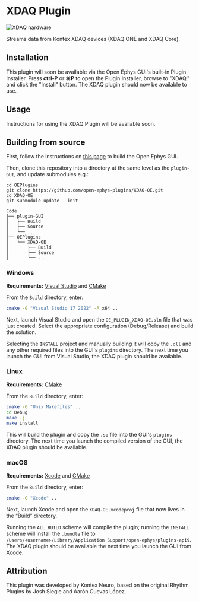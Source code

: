 # XDAQ Plugin

![XDAQ hardware](https://i.shgcdn.com/d17a3299-443e-4441-8bbd-07de7e8fb70f/-/format/auto/-/preview/3000x3000/-/quality/lighter/)

Streams data from Kontex XDAQ devices (XDAQ ONE and XDAQ Core).

## Installation

This plugin will soon be available via the Open Ephys GUI's built-in Plugin Installer. Press **ctrl-P** or **⌘P** to open the Plugin Installer, browse to "XDAQ," and click the "Install" button. The XDAQ plugin should now be available to use.

## Usage

Instructions for using the XDAQ Plugin will be available soon.

## Building from source

First, follow the instructions on [this page](https://open-ephys.github.io/gui-docs/Developer-Guide/Compiling-the-GUI.html) to build the Open Ephys GUI.

Then, clone this repository into a directory at the same level as the `plugin-GUI`, and update submodules e.g.:

```
cd OEPlugins
git clone https://github.com/open-ephys-plugins/XDAQ-OE.git
cd XDAQ-OE
git submodule update --init
``` 

```
Code
├── plugin-GUI
│   ├── Build
│   ├── Source
│   └── ...
├── OEPlugins
│   └── XDAQ-OE
│       ├── Build
│       ├── Source
│       └── ...
```

### Windows

**Requirements:** [Visual Studio](https://visualstudio.microsoft.com/) and [CMake](https://cmake.org/install/)

From the `Build` directory, enter:

```bash
cmake -G "Visual Studio 17 2022" -A x64 ..
```

Next, launch Visual Studio and open the `OE_PLUGIN_XDAQ-OE.sln` file that was just created. Select the appropriate configuration (Debug/Release) and build the solution.

Selecting the `INSTALL` project and manually building it will copy the `.dll` and any other required files into the GUI's `plugins` directory. The next time you launch the GUI from Visual Studio, the XDAQ plugin should be available.


### Linux

**Requirements:** [CMake](https://cmake.org/install/)

From the `Build` directory, enter:

```bash
cmake -G "Unix Makefiles" ..
cd Debug
make -j
make install
```

This will build the plugin and copy the `.so` file into the GUI's `plugins` directory. The next time you launch the compiled version of the GUI, the XDAQ plugin should be available.


### macOS

**Requirements:** [Xcode](https://developer.apple.com/xcode/) and [CMake](https://cmake.org/install/)

From the `Build` directory, enter:

```bash
cmake -G "Xcode" ..
```

Next, launch Xcode and open the `XDAQ-OE.xcodeproj` file that now lives in the “Build” directory.

Running the `ALL_BUILD` scheme will compile the plugin; running the `INSTALL` scheme will install the `.bundle` file to `/Users/<username>/Library/Application Support/open-ephys/plugins-api9`. The XDAQ plugin should be available the next time you launch the GUI from Xcode.



## Attribution

This plugin was developed by Kontex Neuro, based on the original Rhythm Plugins by Josh Siegle and Aarón Cuevas López.

